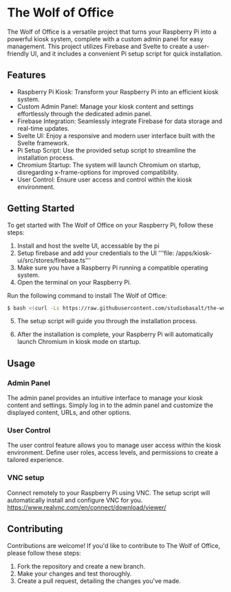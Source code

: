 # The Wolf of Office

The Wolf of Office is a versatile project that turns your Raspberry Pi into a powerful kiosk system, complete with a custom admin panel for easy management. This project utilizes Firebase and Svelte to create a user-friendly UI, and it includes a convenient Pi setup script for quick installation.

## Features

-   Raspberry Pi Kiosk: Transform your Raspberry Pi into an efficient kiosk system.
-   Custom Admin Panel: Manage your kiosk content and settings effortlessly through the dedicated admin panel.
-   Firebase Integration: Seamlessly integrate Firebase for data storage and real-time updates.
-   Svelte UI: Enjoy a responsive and modern user interface built with the Svelte framework.
-   Pi Setup Script: Use the provided setup script to streamline the installation process.
-   Chromium Startup: The system will launch Chromium on startup, disregarding x-frame-options for improved compatibility.
-   User Control: Ensure user access and control within the kiosk environment.

## Getting Started

To get started with The Wolf of Office on your Raspberry Pi, follow these steps:

1. Install and host the svelte UI, accessable by the pi
2. Setup firebase and add your credentials to the UI
   '''file: /apps/kiosk-ui/src/stores/firebase.ts'''
3. Make sure you have a Raspberry Pi running a compatible operating system.
4. Open the terminal on your Raspberry Pi.

Run the following command to install The Wolf of Office:

```bash
$ bash <(curl -Ls https://raw.githubusercontent.com/studiobasalt/the-wolf-of-office/main/apps/pi-setup/install.sh)
```

5. The setup script will guide you through the installation process.

6. After the installation is complete, your Raspberry Pi will automatically launch Chromium in kiosk mode on startup.

## Usage

### Admin Panel

The admin panel provides an intuitive interface to manage your kiosk content and settings. Simply log in to the admin panel and customize the displayed content, URLs, and other options.

### User Control

The user control feature allows you to manage user access within the kiosk environment. Define user roles, access levels, and permissions to create a tailored experience.

### VNC setup

Connect remotely to your Raspberry Pi using VNC. The setup script will automatically install and configure VNC for you.
https://www.realvnc.com/en/connect/download/viewer/

## Contributing

Contributions are welcome! If you'd like to contribute to The Wolf of Office, please follow these steps:

1. Fork the repository and create a new branch.
2. Make your changes and test thoroughly.
3. Create a pull request, detailing the changes you've made.
